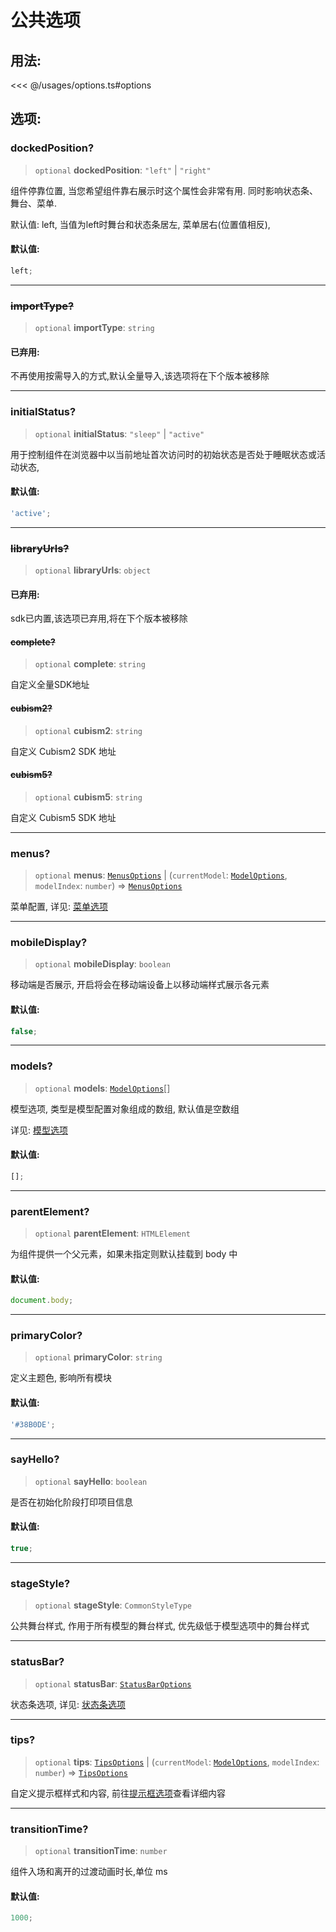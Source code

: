 # 公共选项

## 用法:

<<< @/usages/options.ts#options

## 选项:

### dockedPosition?

> `optional` **dockedPosition**: `"left"` \| `"right"`

组件停靠位置, 当您希望组件靠右展示时这个属性会非常有用. 同时影响状态条、舞台、菜单.

默认值: left, 当值为left时舞台和状态条居左, 菜单居右(位置值相反),

#### 默认值:

```ts
left;
```

---

### ~~importType?~~

> `optional` **importType**: `string`

#### 已弃用:

不再使用按需导入的方式,默认全量导入,该选项将在下个版本被移除

---

### initialStatus?

> `optional` **initialStatus**: `"sleep"` \| `"active"`

用于控制组件在浏览器中以当前地址首次访问时的初始状态是否处于睡眠状态或活动状态,

#### 默认值:

```ts
'active';
```

---

### ~~libraryUrls?~~

> `optional` **libraryUrls**: `object`

#### 已弃用:

sdk已内置,该选项已弃用,将在下个版本被移除

#### ~~complete?~~

> `optional` **complete**: `string`

自定义全量SDK地址

#### ~~cubism2?~~

> `optional` **cubism2**: `string`

自定义 Cubism2 SDK 地址

#### ~~cubism5?~~

> `optional` **cubism5**: `string`

自定义 Cubism5 SDK 地址

---

### menus?

> `optional` **menus**: [`MenusOptions`](MenusOptions.md) \| (`currentModel`: [`ModelOptions`](ModelOptions.md), `modelIndex`: `number`) => [`MenusOptions`](MenusOptions.md)

菜单配置, 详见: [菜单选项](./MenusOptions)

---

### mobileDisplay?

> `optional` **mobileDisplay**: `boolean`

移动端是否展示, 开启将会在移动端设备上以移动端样式展示各元素

#### 默认值:

```ts
false;
```

---

### models?

> `optional` **models**: [`ModelOptions`](ModelOptions.md)[]

模型选项, 类型是模型配置对象组成的数组, 默认值是空数组

详见: [模型选项](./ModelOptions)

#### 默认值:

```ts
[];
```

---

### parentElement?

> `optional` **parentElement**: `HTMLElement`

为组件提供一个父元素，如果未指定则默认挂载到 body 中

#### 默认值:

```ts
document.body;
```

---

### primaryColor?

> `optional` **primaryColor**: `string`

定义主题色, 影响所有模块

#### 默认值:

```ts
'#38B0DE';
```

---

### sayHello?

> `optional` **sayHello**: `boolean`

是否在初始化阶段打印项目信息

#### 默认值:

```ts
true;
```

---

### stageStyle?

> `optional` **stageStyle**: `CommonStyleType`

公共舞台样式, 作用于所有模型的舞台样式, 优先级低于模型选项中的舞台样式

---

### statusBar?

> `optional` **statusBar**: [`StatusBarOptions`](StatusBarOptions.md)

状态条选项, 详见: [状态条选项](./StatusBarOptions)

---

### tips?

> `optional` **tips**: [`TipsOptions`](TipsOptions.md) \| (`currentModel`: [`ModelOptions`](ModelOptions.md), `modelIndex`: `number`) => [`TipsOptions`](TipsOptions.md)

自定义提示框样式和内容, 前往[提示框选项](./TipsOptions)查看详细内容

---

### transitionTime?

> `optional` **transitionTime**: `number`

组件入场和离开的过渡动画时长,单位 ms

#### 默认值:

```ts
1000;
```
